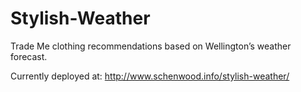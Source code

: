 Stylish-Weather
===============

Trade Me clothing recommendations based on Wellington’s weather forecast.

Currently deployed at: http://www.schenwood.info/stylish-weather/
